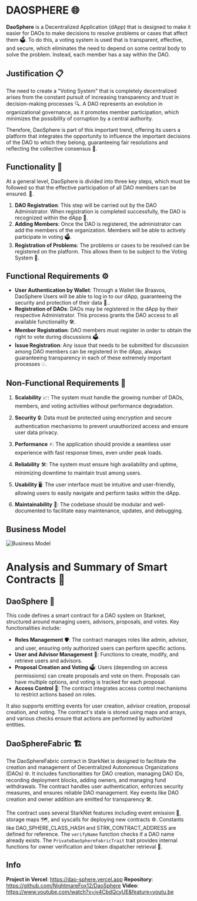 # DAOSPHERE 🌐

**DaoSphere** is a Decentralized Application (dApp) that is designed to make it easier for DAOs to make decisions to resolve problems or cases that affect them 🗳️. To do this, a voting system is used that is transparent, effective, and secure, which eliminates the need to depend on some central body to solve the problem. Instead, each member has a say within the DAO.

## Justification 📋

The need to create a "Voting System" that is completely decentralized arises from the constant pursuit of increasing transparency and trust in decision-making processes 🔍. A DAO represents an evolution in organizational governance, as it promotes member participation, which minimizes the possibility of corruption by a central authority.

Therefore, DaoSphere is part of this important trend, offering its users a platform that integrates the opportunity to influence the important decisions of the DAO to which they belong, guaranteeing fair resolutions and reflecting the collective consensus 🤝.

## Functionality 🔧

At a general level, DaoSphere is divided into three key steps, which must be followed so that the effective participation of all DAO members can be ensured. 👥.

1. **DAO Registration**: This step will be carried out by the DAO Administrator. When registration is completed successfully, the DAO is recognized within the dApp 📝.
2. **Adding Members**: Once the DAO is registered, the administrator can add the members of the organization. Members will be able to actively participate in voting 🗳️.
3. **Registration of Problems**: The problems or cases to be resolved can be registered on the platform. This allows them to be subject to the Voting System 📜.

## Functional Requirements ⚙️

- **User Authentication by Wallet**: Through a Wallet like Braavos, DaoSphere Users will be able to log in to our dApp, guaranteeing the security and protection of their data 🔐..
- **Registration of DAOs**: DAOs may be registered in the dApp by their respective Administrator. This process grants the DAO access to all available functionality 🛠️.
- **Member Registration**: DAO members must register in order to obtain the right to vote during discussions 🗳️.
- **Issue Registration**: Any issue that needs to be submitted for discussion among DAO members can be registered in the dApp, always guaranteeing transparency in each of these extremely important processes 💡.

## Non-Functional Requirements 🌟

1. **Scalability** 📈: The system must handle the growing number of DAOs, members, and voting activities without performance degradation.

2. **Security** 🔒: Data must be protected using encryption and secure authentication mechanisms to prevent unauthorized access and ensure user data privacy.

3. **Performance** ⚡: The application should provide a seamless user experience with fast response times, even under peak loads.

4. **Reliability** 🛠️: The system must ensure high availability and uptime, minimizing downtime to maintain trust among users.

5. **Usability** 🖥️: The user interface must be intuitive and user-friendly, allowing users to easily navigate and perform tasks within the dApp.

6. **Maintainability** 🔧: The codebase should be modular and well-documented to facilitate easy maintenance, updates, and debugging.

## Business Model

![Business Model](https://i.postimg.cc/MK52jxCV/Modelo-d-App.png)

# Analysis and Summary of Smart Contracts 📝

## DaoSphere 🚀

This code defines a smart contract for a DAO system on Starknet, structured around managing users, advisors, proposals, and votes. Key functionalities include:

- **Roles Management** 🛡️: The contract manages roles like admin, advisor, and user, ensuring only authorized users can perform specific actions.
- **User and Advisor Management** 👥: Functions to create, modify, and retrieve users and advisors.
- **Proposal Creation and Voting** 🗳️: Users (depending on access permissions) can create proposals and vote on them. Proposals can have multiple options, and voting is tracked for each proposal.
- **Access Control** 🔐: The contract integrates access control mechanisms to restrict actions based on roles.

It also supports emitting events for user creation, advisor creation, proposal creation, and voting. The contract's state is stored using maps and arrays, and various checks ensure that actions are performed by authorized entities.

## DaoSphereFabric 🏗️

The DaoSphereFabric contract in StarkNet is designed to facilitate the creation and management of Decentralized Autonomous Organizations (DAOs) 🌐. It includes functionalities for DAO creation, managing DAO IDs, recording deployment blocks, adding owners, and managing fund withdrawals. The contract handles user authentication, enforces security measures, and ensures reliable DAO management. Key events like DAO creation and owner addition are emitted for transparency 🛠️.

The contract uses several StarkNet features including event emission 📡, storage maps 🗺️, and syscalls for deploying new contracts ⚙️. Constants like DAO_SPHERE_CLASS_HASH and STRK_CONTRACT_ADDRESS are defined for reference. The `verifyName` function checks if a DAO name already exists. The `PrivateDaoSphereFabricTrait` trait provides internal functions for owner verification and token dispatcher retrieval 🔄.

## Info

**Project in Vercel**: https://dao-sphere.vercel.app
**Repository**: https://github.com/NightmareFox12/DaoSphere
**Video**: https://www.youtube.com/watch?v=jv4CbdQcyUE&feature=youtu.be




